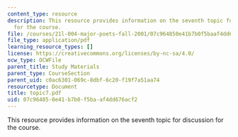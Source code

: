 ```yaml
---
content_type: resource
description: This resource provides information on the seventh topic for discussion
  for the course.
file: /courses/21l-004-major-poets-fall-2001/07c964850e41b7b0f5baaf4dd676acf2_topic7.pdf
file_type: application/pdf
learning_resource_types: []
license: https://creativecommons.org/licenses/by-nc-sa/4.0/
ocw_type: OCWFile
parent_title: Study Materials
parent_type: CourseSection
parent_uid: c0ac6301-069c-8dbf-6c20-f19f7a51aa74
resourcetype: Document
title: topic7.pdf
uid: 07c96485-0e41-b7b0-f5ba-af4dd676acf2
---
```

This resource provides information on the seventh topic for discussion for the course.